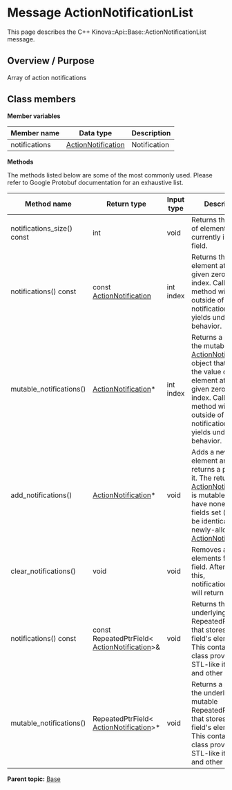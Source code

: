 # Message ActionNotificationList

This page describes the C++ Kinova::Api::Base::ActionNotificationList message.

## Overview / Purpose

Array of action notifications

## Class members

 **Member variables** 

|Member name|Data type|Description|
|-----------|---------|-----------|
|notifications| [ActionNotification](msg_Base_ActionNotification.md#)|Notification|

 **Methods** 

The methods listed below are some of the most commonly used. Please refer to Google Protobuf documentation for an exhaustive list.

|Method name|Return type|Input type|Description|
|-----------|-----------|----------|-----------|
|notifications\_size\(\) const|int|void|Returns the number of elements currently in the field.|
|notifications\(\) const|const [ActionNotification](msg_Base_ActionNotification.md#)|int index|Returns the element at the given zero-based index. Calling this method with index outside of \[0, notifications\_size\(\)\) yields undefined behavior.|
|mutable\_notifications\(\)| [ActionNotification](msg_Base_ActionNotification.md#)\*|int index|Returns a pointer to the mutable [ActionNotification](msg_Base_ActionNotification.md#) object that stores the value of the element at the given zero-based index. Calling this method with index outside of \[0, notifications\_size\(\)\) yields undefined behavior.|
|add\_notifications\(\)| [ActionNotification](msg_Base_ActionNotification.md#)\*|void|Adds a new element and returns a pointer to it. The returned [ActionNotification](msg_Base_ActionNotification.md#) is mutable and will have none of its fields set \(i.e. it will be identical to a newly-allocated [ActionNotification](msg_Base_ActionNotification.md#)\).|
|clear\_notifications\(\)|void|void|Removes all elements from the field. After calling this, notifications\_size\(\) will return zero.|
|notifications\(\) const|const RepeatedPtrField< [ActionNotification](msg_Base_ActionNotification.md#)\>&|void|Returns the underlying RepeatedPtrField that stores the field's elements. This container class provides STL-like iterators and other methods.|
|mutable\_notifications\(\)|RepeatedPtrField< [ActionNotification](msg_Base_ActionNotification.md#)\>\*|void|Returns a pointer to the underlying mutable RepeatedPtrField that stores the field's elements. This container class provides STL-like iterators and other methods.|

**Parent topic:** [Base](../references/summary_Base.md)


